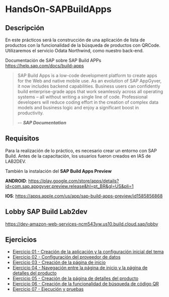 # HandsOn-SAPBuildApps

## Descripción
En este prácticos será la construcción de una aplicación de lista de productos con la funcionalidad de la búsqueda de productos con QRCode.
Utilizaremos el servicio Odata Northwind, como nuestro back-end.

Documentación de SAP sobre SAP Build APPs
https://help.sap.com/docs/build-apps

>   
> SAP Build Apps is a low-code development platform to create apps for the Web and native mobile use. As an evolution of SAP AppGyver, it now includes backend capabilities. Business users can confidently build enterprise-grade apps that work seamlessly across all operating systems – all without writing a single line of code. Professional developers will reduce coding effort in the creation of complex data models and business logic and enjoy a significant boost in productivity.
>
> -- <cite>**SAP Documentation**</cite>
## Requisitos

Para la realización de lo práctico, es necesario crear un entorno con SAP Build.
Antes de la capacitación, los usuarios fueron creados en IAS de LAB2DEV.

También la instalación del **SAP Build Apps Preview**

**ANDROID**:
https://play.google.com/store/apps/details?id=com.sap.appgyver.preview.release&hl=pt_BR&gl=US&pli=1

**IOS**:
https://apps.apple.com/us/app/sap-build-apps-preview/id1585856868

## Lobby SAP Build Lab2dev

https://dev-amazon-web-services-ncm543yw.us10.build.cloud.sap/lobby

## Ejercicios
- [Ejercicio 01 - Creación de la aplicación y la configuración inicial del tema](exercises/ex1/README.md)
- [Ejercicio 02 - Configuración del proveedor de datos](exercises/ex2/README.md)
- [Ejercicio 03 - Creación de la página de inicio](exercises/ex3/README.md)
- [Ejercicio 04 - Navegación entre la página de inicio y la página de detalles del producto](exercises/ex4/README.md)
- [Ejercicio 05 - Creación de la página de detalles del producto](exercises/ex5/README.md)
- [Ejercicio 06 - Creación de la funcionalidad de búsqueda de código QR](exercises/ex6/README.md)
- [Ejercicio 07 - Ejecución y pruebas](exercises/ex7/README.md)
